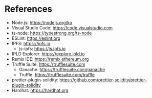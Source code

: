 # References

- Node.js: https://nodejs.org/ko
- Visual Studio Code: https://code.visualstudio.com
- ts-node: https://typestrong.org/ts-node
- ESLint: https://eslint.org
- IPFS: https://ipfs.io
  - js-ipfs: https://js.ipfs.io
- IPLD Explorer: https://explore.ipld.io
- Remix IDE: https://remix.ethereum.org
- Truffle Suite: https://trufflesuite.com
  - Ganache: https://trufflesuite.com/ganache
  - Truffle: https://trufflesuite.com/truffle
- prettier-plugin-solidity: https://github.com/prettier-solidity/prettier-plugin-solidity
- Hardhat: https://hardhat.org
